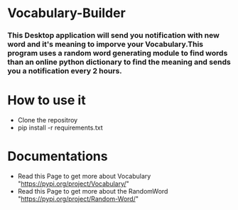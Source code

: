 # Vocabulary-Builder
### This Desktop application will send you notification with new word and it's meaning to imporve your Vocabulary.This program uses a random word generating module to find words than an online python dictionary to find the meaning and sends you a notification every 2 hours. 

# How to use it 
* Clone the repositroy 
* pip install -r requirements.txt 
 

# Documentations 
* Read this Page to get more about Vocabulary "https://pypi.org/project/Vocabulary/"
* Read this Page to get more about the RandomWord "https://pypi.org/project/Random-Word/"
